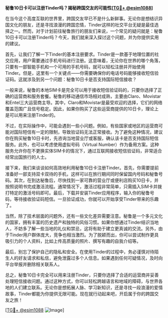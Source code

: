 **秘鲁10日卡可以注册Tinder吗？揭秘跨国交友的可能性[[TG💪+ @esim1088](https://t.me/s/esim1088)]**

在当今这个高度互联的世界里，跨国交友早已不是什么新鲜事。无论你是想结识异国文化的朋友，还是寻找浪漫的跨国恋情，Tinder这样的社交平台无疑是最佳选择之一。然而，对于计划前往秘鲁旅行的朋友们来说，一个常见的疑问就是：秘鲁10日卡可以注册Tinder吗？今天，我们就来深入探讨这个问题，并为你提供实用的建议。

首先，让我们了解一下Tinder的基本注册要求。Tinder是一款基于地理位置的社交应用，用户需要通过手机号码进行注册。这意味着，无论你在世界的哪个角落，只要有一部智能手机和一个可用的手机号码，就可以轻松注册并开始使用Tinder。但是，这里有一个关键点——你需要确保你的电话号码能够接收短信验证码。这就涉及到另一个问题：秘鲁10日卡是否支持国际短信接收？

一般来说，秘鲁的本地SIM卡是完全可以用于接收短信验证码的，只要你选择了正确的运营商和服务套餐。秘鲁的移动通信市场相对成熟，主要由Claro、Movistar和Entel三大运营商主导。其中，Claro和Movistar是最受欢迎的选择，它们的网络覆盖范围广且信号稳定。因此，如果你购买了这些运营商提供的10日卡，理论上是可以用来注册Tinder的。

不过，在实际操作中，可能会遇到一些小问题。例如，有些国家或地区的运营商可能对国际短信有一定的限制，导致验证码无法正常接收。为了避免这种情况，建议你在购买秘鲁10日卡时，先咨询当地营业厅或客服，确认该卡是否支持国际短信服务。此外，也可以考虑使用虚拟号码（Virtual Number）作为备用方案。这种服务允许你在不更换实体SIM卡的情况下，通过互联网接收短信验证码，非常适合经常出国旅行的人士。

接下来，我们来谈谈如何高效地利用秘鲁10日卡注册Tinder。首先，你需要提前准备好一部支持双卡双待的手机，这样可以在旅行期间同时保留国内号码和秘鲁号码。其次，在到达秘鲁后，尽快找到一家可靠的营业厅或便利店购买10日卡，并按照说明书完成激活流程。通常情况下，激活过程非常简单，只需插入SIM卡并拨打特定的激活号码即可。最后，下载并安装Tinder应用程序，输入你的秘鲁号码，等待接收验证码短信。一旦验证成功，你就可以开始享受Tinder带来的乐趣了。

当然，除了技术层面的问题外，还有一些文化差异需要注意。秘鲁是一个多元文化的国家，拥有丰富的历史遗产和独特的风俗习惯。如果你想通过Tinder结识当地人，不妨多了解一些当地的礼仪和禁忌，这将有助于建立更真诚的交流。另外，由于Tinder用户群体庞大，竞争也相当激烈。为了脱颖而出，你可以尝试制作更具吸引力的个人资料，比如上传高质量的照片、撰写有趣的自我介绍等。

最后，别忘了保护自己的隐私和安全。在使用Tinder的过程中，务必谨慎对待陌生人的好友请求和私信，避免泄露过多个人信息。如果遇到任何可疑情况，及时向平台举报并删除相关联系人。

总之，秘鲁10日卡完全可以用来注册Tinder，只要你选择了合适的运营商并妥善处理短信接收问题。通过这种方式，你可以轻松跨越语言和地域的障碍，与世界各地的人们建立联系。无论你是想拓展人脉、学习新知识，还是寻找一段浪漫的爱情故事，Tinder都能为你提供无限可能。现在就行动起来吧，开启属于你的跨国交友之旅！

[[TG💪+ @esim1088](https://t.me/s/esim1088) ![Image](https://i.postimg.cc/4NQfJmqS/Snipaste-2025-05-13-00-14-12.png)]
